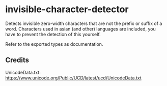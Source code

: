 # invisible-character-detector

Detects invisible zero-width characters that are not the prefix or suffix of a word.
Characters used in asian (and other) languages are included, you have to prevent the detection of this yourself.

Refer to the exported types as documentation.

## Credits

UnicodeData.txt: https://www.unicode.org/Public/UCD/latest/ucd/UnicodeData.txt
